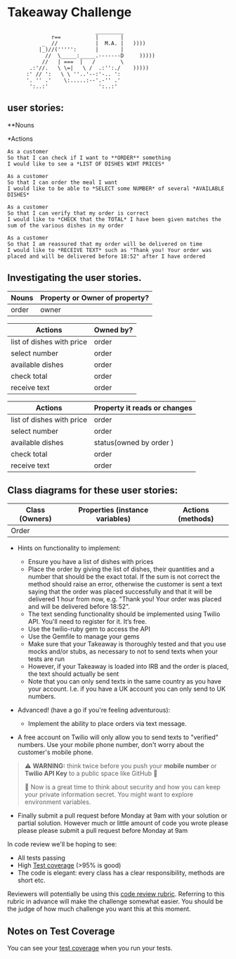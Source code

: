# Takeaway Challenge

```
                            _________
              r==           |       |
           _  //            |  M.A. |   ))))
          |_)//(''''':      |       |
            //  \_____:_____.-------D     )))))
           //   | ===  |   /        \
       .:'//.   \ \=|   \ /  .:'':./    )))))
      :' // ':   \ \ ''..'--:'-.. ':
      '. '' .'    \:.....:--'.-'' .'
       ':..:'                ':..:'

```

## user stories:

\*\*Nouns

\*Actions

```
As a customer
So that I can check if I want to **ORDER** something
I would like to see a *LIST OF DISHES WIHT PRICES*

As a customer
So that I can order the meal I want
I would like to be able to *SELECT some NUMBER* of several *AVAILABLE DISHES*

As a customer
So that I can verify that my order is correct
I would like to *CHECK that the TOTAL* I have been given matches the sum of the various dishes in my order

As a customer
So that I am reassured that my order will be delivered on time
I would like to *RECEIVE TEXT* such as "Thank you! Your order was placed and will be delivered before 18:52" after I have ordered
```

## Investigating the user stories.

| Nouns | Property or Owner of property? |
| ----- | ------------------------------ |
| order | owner                          |

| Actions                   | Owned by? |
| ------------------------- | --------- |
| list of dishes with price | order     |
| select number             | order     |
| available dishes          | order     |
| check total               | order     |
| receive text              | order     |

| Actions                   | Property it reads or changes |
| ------------------------- | ---------------------------- |
| list of dishes with price | order                        |
| select number             | order                        |
| available dishes          | status(owned by order )      |
| check total               | order                        |
| receive text              | order                        |

## Class diagrams for these user stories:

| Class (Owners) | Properties (instance variables) | Actions (methods) |
| -------------- | ------------------------------- | ----------------- |
| Order          |                                 |                   |

- Hints on functionality to implement:

  - Ensure you have a list of dishes with prices
  - Place the order by giving the list of dishes, their quantities and a number that should be the exact total. If the sum is not correct the method should raise an error, otherwise the customer is sent a text saying that the order was placed successfully and that it will be delivered 1 hour from now, e.g. "Thank you! Your order was placed and will be delivered before 18:52".
  - The text sending functionality should be implemented using Twilio API. You'll need to register for it. It’s free.
  - Use the twilio-ruby gem to access the API
  - Use the Gemfile to manage your gems
  - Make sure that your Takeaway is thoroughly tested and that you use mocks and/or stubs, as necessary to not to send texts when your tests are run
  - However, if your Takeaway is loaded into IRB and the order is placed, the text should actually be sent
  - Note that you can only send texts in the same country as you have your account. I.e. if you have a UK account you can only send to UK numbers.

- Advanced! (have a go if you're feeling adventurous):

  - Implement the ability to place orders via text message.

- A free account on Twilio will only allow you to send texts to "verified" numbers. Use your mobile phone number, don't worry about the customer's mobile phone.

> :warning: **WARNING:** think twice before you push your **mobile number** or **Twilio API Key** to a public space like GitHub :eyes:
>
> :key: Now is a great time to think about security and how you can keep your private information secret. You might want to explore environment variables.

- Finally submit a pull request before Monday at 9am with your solution or partial solution. However much or little amount of code you wrote please please please submit a pull request before Monday at 9am

In code review we'll be hoping to see:

- All tests passing
- High [Test coverage](https://github.com/makersacademy/course/blob/master/pills/test_coverage.md) (>95% is good)
- The code is elegant: every class has a clear responsibility, methods are short etc.

Reviewers will potentially be using this [code review rubric](docs/review.md). Referring to this rubric in advance will make the challenge somewhat easier. You should be the judge of how much challenge you want this at this moment.

## Notes on Test Coverage

You can see your [test coverage](https://github.com/makersacademy/course/blob/master/pills/test_coverage.md) when you run your tests.
